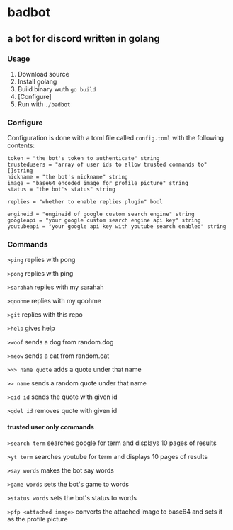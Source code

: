 # badbot
## a bot for discord written in golang


### Usage
1. Download source
2. Install golang
3. Build binary  wuth ``go build``
4. [Configure]
5. Run with ``./badbot``


### Configure
Configuration is done with a toml file called ``config.toml`` with the following contents:
```
token = "the bot's token to authenticate" string
trustedusers = "array of user ids to allow trusted commands to" []string
nickname = "the bot's nickname" string
image = "base64 encoded image for profile picture" string
status = "the bot's status" string

replies = "whether to enable replies plugin" bool

engineid = "engineid of google custom search engine" string
googleapi = "your google custom search engine api key" string
youtubeapi = "your google api key with youtube search enabled" string
```


### Commands
``>ping`` replies with pong

``>pong`` replies with ping

``>sarahah`` replies with my sarahah

``>qoohme`` replies with my qoohme

``>git`` replies with this repo

``>help`` gives help



``>woof`` sends a dog from random.dog

``>meow`` sends a cat from random.cat



``>>> name quote`` adds a quote under that name

``>> name`` sends a random quote under that name

``>qid id`` sends the quote with given id

``>qdel id`` removes quote with given id


#### trusted user only commands
``>search term`` searches google for term and displays 10 pages of results

``>yt term`` searches youtube for term and displays 10 pages of results


``>say words`` makes the bot say words

``>game words`` sets the bot's game to words

``>status words`` sets the bot's status to words

``>pfp <attached image>`` converts the attached image to base64 and sets it as the profile picture

